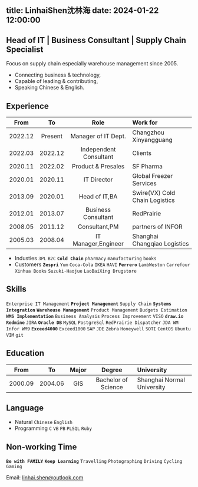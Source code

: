 title: LinhaiShen沈林海
date: 2024-01-22 12:00:00
---
Head of IT | Business Consultant | Supply Chain Specialist
---
Focus on supply chain especially warehouse management since 2005.
- Connecting business & technology, 
- Capable of leading & contributing,
- Speaking Chinese & English.

Experience
---
From | To | Role | Work for 
:-:|:-:|:-:|:-
2022.12|Present|Manager of IT Dept.| Changzhou Xinyangguang
2022.03|2022.12|Independent Consultant| Clients
2020.11|2022.02|Product & Presales| SF Pharma
2020.01|2020.11|IT Director| Global Freezer Services
2013.09|2020.01|Head of IT,BA| Swire(VX) Cold Chain Logistics
2012.01|2013.07|Business Consultant|RedPrairie
2008.05|2011.12|Consultant,PM|partners of INFOR
2005.03|2008.04|IT Manager,Engineer|Shanghai Changqiao Logistics

- Industies `3PL` `B2C` **`Cold Chain`** `pharmacy` `manufacturing` `books`
- Customers **`Zespri`** `Yum` `Coca-Cola` `IKEA` `HAVI` **`Ferrero`** `LambWeston` `Carrefour` `Xinhua Books` `Suzuki-Haojue` `LaoBaiXing Drugstore`

Skills
---
`Enterprise IT Management` **`Project Management`** `Supply Chain` **`Systems Integration`** **`Warehouse Management`** `Product Management` `Budgets Estimation` **`WMS Implementation`** `Business Analysis` `Process Improvement` `VISO` **`draw.io`** **`Redmine`** `JIRA` **`Oracle DB`** `MySQL` `PostgreSql` `RedPrairie Dispatcher` `JDA WM` `Infor WM9` **`Exceed4000`** `Exceed1000` `SAP` `JDE` `Zebra` `Honeywell` `SOTI` `CentOS` `Ubuntu` `VIM` `git`

Education
---
From | To | Major | Degree | University
:-:|:-:|:-:|:-:|:-
2000.09|2004.06|GIS|Bachelor of Science| Shanghai Normal University

Language
---
- Natural `Chinese` `English` 
- Programming `C` `VB` `PB` `PLSQL` `Ruby`

Non-working Time
---
**`Be with FAMILY`** **`Keep Learning`** `Travelling` `Photographing` `Driving` `Cycling` `Gaming`

Email: linhai.shen@outlook.com
